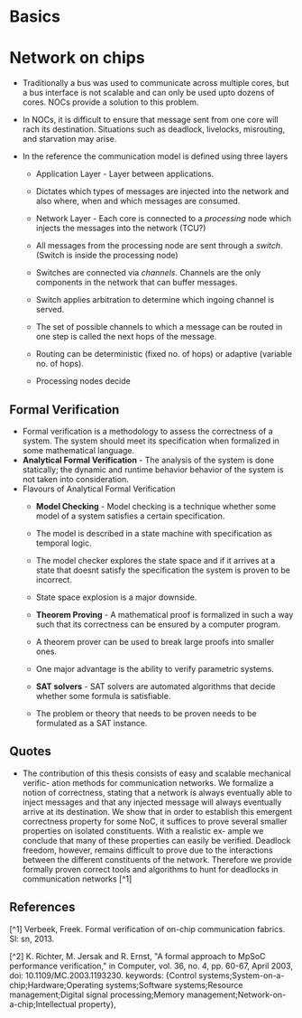 # Basics

# Network on chips

* Traditionally a bus was used to communicate across multiple cores, but a bus interface is not scalable and can only be used upto dozens of cores. NOCs provide a solution to this problem.
* In NOCs, it is difficult to ensure that message sent from one core will rach its destination. Situations such as deadlock, livelocks, misrouting, and starvation may arise.
*  In the reference the communication model is defined using three layers
    
    * Application Layer - Layer between applications.
    * Dictates which types of messages are injected into the network and also where, when and which messages are consumed.

    * Network Layer - Each core is connected to a *processing* node which injects the messages into the network (TCU?)
    * All messages from the processing node are sent through a *switch*. (Switch is inside the processing node)
    * Switches are connected via *channels*. Channels are the only components in the network that can buffer messages. 
    * Switch applies arbitration to determine which ingoing channel is served.
    * The set of possible channels to which a message can be routed in one step is called the next hops of the message.
    * Routing can be deterministic (fixed no. of hops) or adaptive (variable no. of hops).
    * Processing nodes decide 

## Formal Verification

* Formal verification is a methodology to assess the correctness of a system. The system should meet its specification when formalized in some mathematical language.
* **Analytical Formal Verification** - The analysis of the system is done statically; the dynamic and runtime behavior behavior of the system is not taken into consideration.
* Flavours of Analytical Formal Verification
    * **Model Checking** - Model checking is a technique whether some model of a system satisfies a certain specification.
    * The model is described in a state machine with specification as temporal logic. 
    * The model checker explores the state space and if it arrives at a state that doesnt satisfy the specification the system is proven to be incorrect.
    * State space explosion is a major downside.

    * **Theorem Proving** - A mathematical proof is formalized in such a way such that its correctness can be ensured by a computer program.
    * A theorem prover can be used to break large proofs into smaller ones.
    * One major advantage is the ability to verify parametric systems. 

    * **SAT solvers** - SAT solvers are automated algorithms that decide whether some formula is satisfiable. 
    * The problem or theory that needs to be proven needs to be formulated as a SAT instance.




## Quotes
* The contribution of this thesis consists of easy and scalable mechanical verific-
ation methods for communication networks. We formalize a notion of correctness,
stating that a network is always eventually able to inject messages and that any
injected message will always eventually arrive at its destination. We show that
in order to establish this emergent correctness property for some NoC, it suffices
to prove several smaller properties on isolated constituents. With a realistic ex-
ample we conclude that many of these properties can easily be verified. Deadlock
freedom, however, remains difficult to prove due to the interactions between the
different constituents of the network. Therefore we provide formally proven correct
tools and algorithms to hunt for deadlocks in communication networks [^1]


## References

[^1] Verbeek, Freek. Formal verification of on-chip communication fabrics. Sl: sn, 2013.

[^2] K. Richter, M. Jersak and R. Ernst, "A formal approach to MpSoC performance verification," in Computer, vol. 36, no. 4, pp. 60-67, April 2003, doi: 10.1109/MC.2003.1193230.
keywords: {Control systems;System-on-a-chip;Hardware;Operating systems;Software systems;Resource management;Digital signal processing;Memory management;Network-on-a-chip;Intellectual property},

